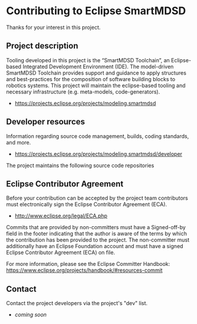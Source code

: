 # Contributing to Eclipse SmartMDSD

Thanks for your interest in this project.

## Project description

Tooling developed in this project is the “SmartMDSD Toolchain”, an
Eclipse-based Integrated Development Environment (IDE). The model-driven
SmartMDSD Toolchain provides support and guidance to apply structures and
best-practices for the composition of software building blocks to robotics
systems. This project will maintain the eclipse-based tooling and necessary
infrastructure (e.g. meta-models, code-generators).

* https://projects.eclipse.org/projects/modeling.smartmdsd

## Developer resources

Information regarding source code management, builds, coding standards, and
more.

* https://projects.eclipse.org/projects/modeling.smartmdsd/developer

The project maintains the following source code repositories


## Eclipse Contributor Agreement

Before your contribution can be accepted by the project team contributors must
electronically sign the Eclipse Contributor Agreement (ECA).

* http://www.eclipse.org/legal/ECA.php

Commits that are provided by non-committers must have a Signed-off-by field in
the footer indicating that the author is aware of the terms by which the
contribution has been provided to the project. The non-committer must
additionally have an Eclipse Foundation account and must have a signed Eclipse
Contributor Agreement (ECA) on file.

For more information, please see the Eclipse Committer Handbook:
https://www.eclipse.org/projects/handbook/#resources-commit

## Contact

Contact the project developers via the project's "dev" list.

* *coming soon*
